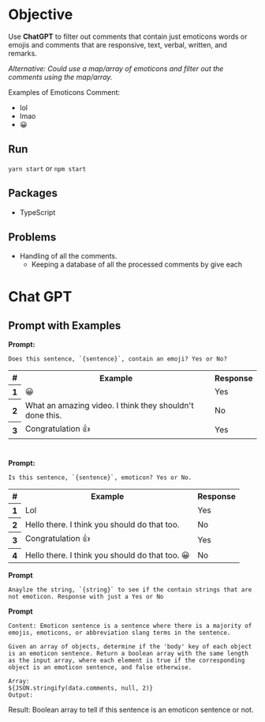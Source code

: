 # Objective

Use **ChatGPT** to filter out comments that contain just emoticons words or emojis and comments that are responsive, text, verbal, written, and remarks.

*Alternative: Could use a map/array of emoticons and filter out the comments using the map/array.*

Examples of Emoticons Comment:
- lol
- lmao
- 😀

## Run

`yarn start` or `npm start`

## Packages

- TypeScript

## Problems

- Handling of all the comments.
  - Keeping a database of all the processed comments by give each 

# Chat GPT
## Prompt with Examples

**Prompt:** 

    Does this sentence, `{sentence}`, contain an emoji? Yes or No?
<table style="margin-bottom: 40px">
  <tr>
    <th>#</th>
    <th>Example</th>
    <th>Response</th>
  </tr>
  <tr>
    <th>1</th>
    <td>😀</td>
    <td>Yes</td>
  </tr>
  <tr>
    <th>2</th>
    <td>What an amazing video. I think they shouldn't done this.</td>
    <td>No</td>
  </tr>
  <tr>
    <th>3</th>
    <td>Congratulation 👍</td>
    <td>Yes</td>
  </tr>
</table>

**Prompt:** 

    Is this sentence, `{sentence}`, emoticon? Yes or No.
<table>
  <tr>
    <th>#</th>
    <th>Example</th>
    <th>Response</th>
  </tr>
  <tr>
    <th>1</th>
    <td>Lol</td>
    <td>Yes</td>
  </tr>
  <tr>
    <th>2</th>
    <td>Hello there. I think you should do that too.</td>
    <td>No</td>
  </tr>
  <tr>
    <th>3</th>
    <td>Congratulation 👍</td>
    <td>Yes</td>
  </tr>
  <tr>
    <th>4</th>
    <td>Hello there. I think you should do that too. 😀</td>
    <td>No</td>
  </tr>
</table>

**Prompt** 

    Anaylze the string, `{string}` to see if the contain strings that are not emoticon. Response with just a Yes or No

**Prompt** 

    Content: Emoticon sentence is a sentence where there is a majority of emojis, emoticons, or abbreviation slang terms in the sentence.
    
    Given an array of objects, determine if the 'body' key of each object is an emoticon sentence. Return a boolean array with the same length as the input array, where each element is true if the corresponding object is an emoticon sentence, and false otherwise.
    
    Array:
    ${JSON.stringify(data.comments, null, 2)}
    Output:

Result: Boolean array to tell if this sentence is an emoticon sentence or not.